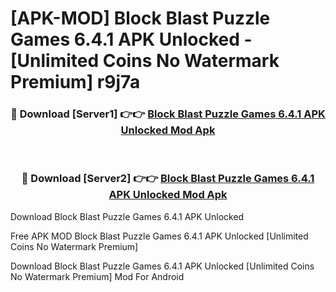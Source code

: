 # [APK-MOD] Block Blast  Puzzle Games 6.4.1 APK Unlocked - [Unlimited Coins No Watermark Premium] r9j7a



<div align="center">
<h3>🔴 Download [Server1] 👉👉 <a href="https://momento.my/?title=Block_Blast__Puzzle_Games_6.4.1_APK_Unlocked">Block Blast  Puzzle Games 6.4.1 APK Unlocked Mod Apk</a></h3><br>

<h3>🔴 Download [Server2] 👉👉 <a href="https://momento.my/?title=Block_Blast__Puzzle_Games_6.4.1_APK_Unlocked">Block Blast  Puzzle Games 6.4.1 APK Unlocked Mod Apk</a></h3>
</div>



Download Block Blast  Puzzle Games 6.4.1 APK Unlocked 

Free APK MOD Block Blast  Puzzle Games 6.4.1 APK Unlocked [Unlimited Coins No Watermark Premium]

Download Block Blast  Puzzle Games 6.4.1 APK Unlocked [Unlimited Coins No Watermark Premium] Mod For Android
